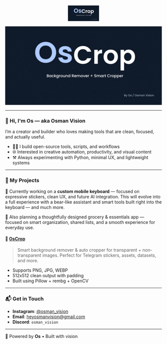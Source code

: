 <p align="center">
  <img src="https://github.com/osmanvision/OsCrop/blob/main/oscrop_banner.png" width="100" alt="Os Logo"/>
</p>

[![OsCrop banner](https://github.com/osmanvision/OsCrop/blob/main/oscrop_banner.png)](https://github.com/osmanvision/OsCrop)

---

### 👋 Hi, I'm **Os** — aka **Osman Vision**

I’m a creator and builder who loves making tools that are clean, focused, and actually useful.

- 🧑‍💻 I build open-source tools, scripts, and workflows
- 🌐 Interested in creative automation, productivity, and visual content
- ⚒️ Always experimenting with Python, minimal UX, and lightweight systems

---

### 🚀 My Projects

🧩 Currently working on a **custom mobile keyboard** — focused on expressive stickers, clean UX, and future AI integration. This will evolve into a full experience with a bear-like assistant and smart tools built right into the keyboard — and much more.

🛒 Also planning a thoughtfully designed grocery & essentials app — focused on smart organization, shared lists, and a smooth experience for everyday use.

#### 🔹 [OsCrop](https://github.com/osmanvision/OsCrop)
> Smart background remover & auto cropper for transparent + non-transparent images. Perfect for Telegram stickers, assets, datasets, and more.

- Supports PNG, JPG, WEBP
- 512x512 clean output with padding
- Built using Pillow + rembg + OpenCV

---

### 📬 Get in Touch

- **Instagram**: [@osman_vision](https://www.instagram.com/osman_vision)
- **Email**: heyosmanvision@gmail.com
- **Discord**: `osman_vision`

---

🔧 Powered by **Os** • Built with vision
